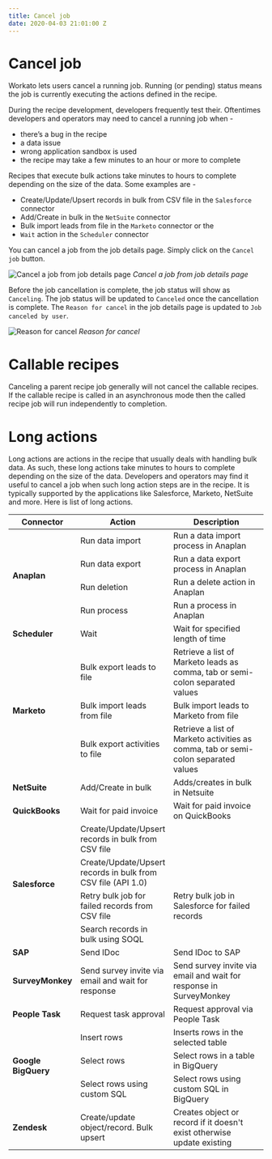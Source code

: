```yaml
---
title: Cancel job
date: 2020-04-03 21:01:00 Z
---
```


# Cancel job
Workato lets users cancel a running job. Running (or pending) status means the job is currently executing the actions defined in the recipe.

During the recipe development, developers frequently test their. Oftentimes developers and operators may need to cancel a running job when -
- there’s a bug in the recipe
- a data issue
- wrong application sandbox is used
- the recipe may take a few minutes to an hour or more to complete

Recipes that execute bulk actions take minutes to hours to complete depending on the size of the data. Some examples are -
- Create/Update/Upsert records in bulk from CSV file in the `Salesforce` connector
- Add/Create in bulk in the `NetSuite` connector
- Bulk import leads from file in the `Marketo` connector or the
- `Wait` action in the `Scheduler` connector

You can cancel a job from the job details page. Simply click on the `Cancel job` button.

![Cancel a job from job details page](~@img/cancel-job/cancel-job.png)
*Cancel a job from job details page*

Before the job cancellation is complete, the job status will show as `Canceling`. The job status will be updated to `Canceled` once the cancellation is complete. The `Reason for cancel` in the job details page is updated to `Job canceled by user`.

![Reason for cancel](~@img/cancel-job/reason-for-cancel.png)
*Reason for cancel*

# Callable recipes
Canceling a parent recipe job generally will not cancel the callable recipes. If the callable recipe is called in an asynchronous mode then the called recipe job will run independently to completion.

# Long actions
Long actions are actions in the recipe that usually deals with handling bulk data. As such, these long actions take minutes to hours to complete depending on the size of the data. Developers and operators may find it useful to cancel a job when such long action steps are in the recipe. It is typically supported by the applications like Salesforce, Marketo, NetSuite and more. Here is list of long actions.

<table>
  <thead>
    <tr>
      <th width=25%>Connector</th>
      <th width=25%>Action</th>
      <th>Description</th>
    </tr>
  </thead>
  <tbody>
    <tr>
      <td rowspan=4><b>Anaplan</b></td>
      <td>Run data import</td>
      <td>Run a data import process in Anaplan</td>
    </tr>
    <tr>
      <td>Run data export</td>
      <td>Run a data export process in Anaplan</td>
    </tr>
    <tr>
      <td>Run deletion</td>
      <td>Run a delete action in Anaplan</td>
    </tr>
    <tr>
      <td>Run process</td>
      <td>Run a process in Anaplan</td>
    </tr>
    <tr>
      <td rowspan=1><b>Scheduler</b></td>
      <td>Wait</td>
      <td>Wait for specified length of time</td>
    </tr>
    <tr>
      <td rowspan=3><b>Marketo</b></td>
      <td>Bulk export leads to file</td>
      <td>Retrieve a list of Marketo leads as comma, tab or semi-colon separated values</td>
    </tr>
    <tr>
      <td>Bulk import leads from file</td>
      <td>Bulk import leads to Marketo from file</td>
    </tr>
    <tr>
      <td>Bulk export activities to file</td>
      <td>Retrieve a list of Marketo activities as comma, tab or semi-colon separated values</td>
    </tr>
    <tr>
      <td rowspan=1><b>NetSuite</b></td>
      <td>Add/Create in bulk</td>
      <td>Adds/creates in bulk in Netsuite</td>
    </tr>
    <tr>
      <td rowspan=1><b>QuickBooks</b></td>
      <td>Wait for paid invoice</td>
      <td>Wait for paid invoice on QuickBooks</td>
    </tr>
    <tr>
      <td rowspan=4><b>Salesforce</b></td>
      <td>Create/Update/Upsert records in bulk from CSV file</td>
      <td></td>
    </tr>
    <tr>
      <td>Create/Update/Upsert records in bulk from CSV file (API 1.0)</td>
      <td></td>
    </tr>
    <tr>
      <td>Retry bulk job for failed records from CSV file</td>
      <td>Retry bulk job in Salesforce for failed records</td>
    </tr>
    <tr>
      <td>Search records in bulk using SOQL</td>
      <td></td>
    </tr>
    <tr>
      <td rowspan=1><b>SAP</b></td>
      <td>Send IDoc</td>
      <td>Send IDoc to SAP</td>
    </tr>
    <tr>
      <td rowspan=1><b>SurveyMonkey</b></td>
      <td>Send survey invite via email and wait for response</td>
      <td>Send survey invite via email and wait for response in SurveyMonkey</td>
    </tr>
    <tr>
      <td rowspan=1><b>People Task</b></td>
      <td>Request task approval</td>
      <td>Request approval via People Task</td>
    </tr>
    <tr>
      <td rowspan=3><b>Google BigQuery</b></td>
      <td>Insert rows</td>
      <td>Inserts rows in the selected table</td>
    </tr>
    <tr>
      <td>Select rows</td>
      <td>Select rows in a table in BigQuery</td>
    </tr>
    <tr>
      <td>Select rows using custom SQL</td>
      <td>Select rows using custom SQL in BigQuery</td>
    </tr>
    <tr>
      <td rowspan=1><b>Zendesk</b></td>
      <td>Create/update object/record. Bulk upsert</td>
      <td>Creates object or record if it doesn't exist otherwise update existing</td>
    </tr>
  </tbody>
</table>
